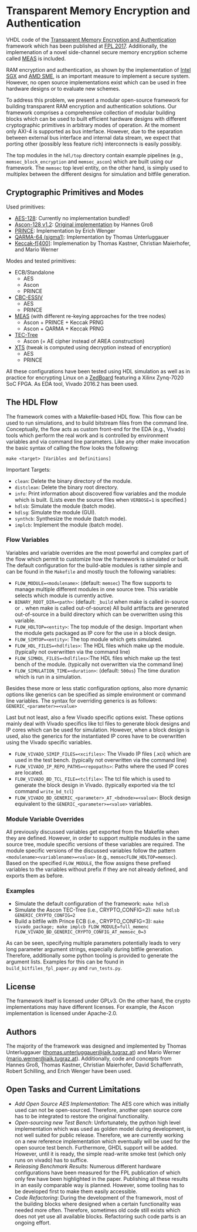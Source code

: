 # Transparent Memory Encryption and Authentication

VHDL code of the [Transparent Memory Encryption and Authentication](https://eprint.iacr.org/2017/674) framework which has been published at [FPL 2017](https://www.fpl2017.org/). Additionally, the implemenation of a novel side-channel secure memory encryption scheme called [MEAS](https://eprint.iacr.org/2017/663) is included.

RAM encryption and authentication, as shown by the implementation of [Intel SGX](https://eprint.iacr.org/2016/204) and [AMD SME](http://developer.amd.com/wordpress/media/2013/12/AMD_Memory_Encryption_Whitepaper_v7-Public.pdf), is an important measure to implement a secure system. However, no open source implementations exist which can be used in free hardware designs or to evaluate new schemes.

To address this problem, we present a modular open-source framework for building transparent RAM encryption and authentication solutions. Our framework comprises a comprehensive collection of modular building blocks which can be used  to built efficient hardware designs with different cryptographic primitives in arbitrary modes of operation. At the moment only AXI-4 is supported as bus interface. However, due to the separation between external bus interface and internal data stream, we expect that porting other (possibly less feature rich) interconnects is easily possibly.

The top modules in the `hdl/top` directory contain example pipelines (e.g., `memsec_block_encryption` and `memsec_ascon`) which are built using our framework. The `memsec` top level entity, on the other hand, is simply used to multiplex between the different designs for simulation and bitfile generation.

## Cryptographic Primitives and Modes

Used primitives:
* [AES-128](https://doi.org/10.6028/NIST.FIPS.197): Currently no implementation bundled!
* [Ascon-128 v1.2](http://ascon.iaik.tugraz.at/specification.html): [Original implementation](https://github.com/IAIK/ascon_hardware) by Hannes Groß
* [PRINCE](https://eprint.iacr.org/2012/529): Implementation by Erich Wenger
* [QARMA-64 (sigma1)](https://eprint.iacr.org/2016/444): Implementation by Thomas Unterluggauer
* [Keccak-f[400]](http://keccak.noekeon.org/): Implemenation by Thomas Kastner, Christian Maierhofer, and Mario Werner

Modes and tested primitives:
* ECB/Standalone
  * AES
  * Ascon
  * PRINCE
* [CBC-ESSIV](http://clemens.endorphin.org/nmihde/nmihde-A4-os.pdf)
  * AES
  * PRINCE
* [MEAS](https://eprint.iacr.org/2017/663) (with different re-keying approaches for the tree nodes)
  * Ascon + PRINCE + Keccak PRNG
  * Ascon + QARMA + Keccak PRNG
* [TEC-Tree](https://www.iacr.org/archive/ches2007/47270289/47270289.pdf) 
  * Ascon (= AE cipher instead of AREA construction)
* [XTS](https://doi.org/10.1109%2FIEEESTD.2008.4493450) (tweak is computed using decryption instead of encryption)
  * AES
  * PRINCE

All these configurations have been tested using HDL simulation as well as in practice for encrypting Linux on a [ZedBoard](http://zedboard.org/product/zedboard) featuring a Xilinx Zynq-7020 SoC FPGA. As EDA tool, Vivado 2016.2 has been used.

## The HDL Flow

The framework comes with a Makefile-based HDL flow. This flow can be used to run simulations, and to build bitstream files from the command line. Conceptually, the flow acts as custom front-end for the EDA (e.g., Vivado) tools which perform the real work and is controlled by environment variables and via command line parameters. Like any other make invocation the basic syntax of calling the flow looks the following:

`make <target> [Varibles and Definitions]`

Important Targets:
* `clean`: Delete the binary directory of the module.
* `distclean`: Delete the binary root directory.
* `info`: Print information about discovered flow variables and the module which is built. (Lists even the source files when `VERBOSE=1` is specified.)
* `hdlsb`: Simulate the module (batch mode).
* `hdlsg`: Simulate the module (GUI).
* `synthcb`: Synthesize the module (batch mode).
* `implcb`: Implement the module (batch mode).

### Flow Variables

Variables and variable overrides are the most powerful and complex part of the flow which permit to customize how the framework is simulated or built. The default configuration for the build-able modules is rather simple and can be found in the `Makefile` and mostly touch the following variables:

* `FLOW_MODULE=<modulename>`: (default: `memsec`) The flow supports to manage multiple different modules in one source tree. This variable selects which module is currently active.
* `BINARY_ROOT_DIR=<path>`: (default: `_build` when make is called in-source or `.` when make is called out-of-source) All build artifacts are generated out-of-source in a build directory which can be overwritten using this variable.
* `FLOW_HDLTOP=<entity>`: The top module of the design. Important when the module gets packaged as IP core for the use in a block design.
* `FLOW_SIMTOP=<entity>`: The top module which gets simulated.
* `FLOW_HDL_FILES=<hdlfiles>`: The HDL files which make up the module. (typically not overwritten via the command line)
* `FLOW_SIMHDL_FILES=<hdlfiles>`:The HDL files which make up the test bench of the module. (typically not overwritten via the command line)
* `FLOW_SIMULATION_TIME=<duration>`: (default: `500us`) The time duration which is run in a simulation.

Besides these more or less static configuration options, also more dynamic options like generics can be specified as simple environment or command line variables. The syntax for overriding generics is as follows: `GENERIC_<parameter>=<value>`

Last but not least, also a few Vivado specific options exist. These options mainly deal with Vivado specifics like tcl files to generate block designs and IP cores which can be used for simulation. However, when a block design is used, also the generics for the instantiated IP cores have to be overwritten using the Vivado specific variables.

* `FLOW_VIVADO_SIMIP_FILES=<xcifiles>`: The Vivado IP files (.xci) which are used in the test bench. (typically not overwritten via the command line)
* `FLOW_VIVADO_IP_REPO_PATHS=<repopaths>`: Paths where the used IP cores are located.
* `FLOW_VIVADO_BD_TCL_FILE=<tclfile>`: The tcl file which is used to generate the block design in Vivado. (typically exported via the tcl command `write_bd_tcl`)
* `FLOW_VIVADO_BD_GENERIC_<parameter>_AT_<bdnode>=<value>`: Block design equivalent to the `GENERIC_<parameter>=<value>` variables.

###  Module Variable Overrides

All previously discussed variables get exported from the Makefile when they are defined. However, in order to support multiple modules in the same source tree, module specific versions of these variables are required. The module specific versions of the discussed variables follow the pattern `<modulename><variablename>=<value>` (e.g., `memsecFLOW_HDLTOP=memsec`). Based on the specified `FLOW_MODULE`, the flow assigns these prefixed variables to the variables without prefix if they are not already defined, and exports them as before.

### Examples

* Simulate the default configuration of the framework: `make hdlsb`
* Simulate the Ascon TEC-Tree (i.e., CRYPTO_CONFIG=2): `make hdlsb GENERIC_CRYPTO_CONFIG=2`
* Build a bitfile with Prince ECB (i.e., CRYPTO_CONFIG=3): `make vivado_package; make implcb FLOW_MODULE=full_memenc FLOW_VIVADO_BD_GENERIC_CRYPTO_CONFIG_AT_memsec_0=3`

As can be seen, specifying multiple parameters potentially leads to very long parameter argument strings, especially during bitfile generation. Therefore, additionally some python tooling is provided to generate the argument lists. Examples for this can be found in `build_bitfiles_fpl_paper.py` and `run_tests.py`.

## License

The framework itself is licensed under GPLv3. On the other hand, the crypto implementations may have different licenses. For example, the Ascon implementation is licensed under Apache-2.0.

## Authors

The majority of the framework was designed and implemented by Thomas Unterluggauer (<thomas.unterluggauer@iaik.tugraz.at>) and Mario Werner (<mario.werner@iaik.tugraz.at>). Additionally, code and concepts from Hannes Groß, Thomas Kastner, Christian Maierhofer, David Schaffenrath, Robert Schilling, and Erich Wenger have been used.

## Open Tasks and Current Limitations

* *Add Open Source AES Implementation*: The AES core which was initially used can not be open-sourced. Therefore, another open source core has to be integrated to restore the original functionality.
* *Open-sourcing new Test Bench*: Unfortunately, the python high level implementation which was used as golden model during development, is not well suited for public release. Therefore, we are currently working on a new reference implementation which eventually will be used for the open source test bench. Furthermore, GHDL support will be added. However, until it is ready, the simple read-write smoke test (which only runs on vivado) has to suffice.
* *Releasing Benchmark Results*: Numerous different hardware configurations have been measured for the FPL publication of which only few have been highlighted in the paper. Publishing all these results in an easily comparable way is planned. However, some tooling has to be developed first to make them easily accessible.
* *Code Refactoring*: During the development of the framework, most of the building blocks where designed when a certain functionality was needed more often. Therefore, sometimes old code still exists which does not yet use all available blocks. Refactoring such code parts is an ongoing effort.
